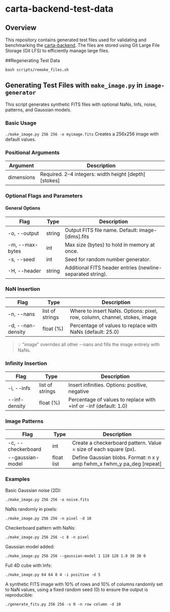 # carta-backend-test-data

## Overview

This repository contains generated test files used for validating and benchmarking the [carta-backend](https://github.com/CARTAvis/carta-backend). The files are stored using Git Large File Storage (Git LFS) to efficiently manage large files.

##Regenerating Test Data

`bash scripts/remake_files.sh`

## Generating Test Files with `make_image.py` in `image-generator`
This script generates synthetic FITS files with optional NaNs, Infs, noise, patterns, and Gaussian models.

### Basic Usage
`./make_image.py 256 256 -o myimage.fits`
Creates a 256x256 image with default values.

### Positional Arguments
| Argument | Description |
|---|---|
| dimensions | Required. 2–4 integers: width height [depth] [stokes] |

### Optional Flags and Parameters
#### General Options
| Flag | Type | Description |
|---|---|---|
| -o, --output | string | Output FITS file name. Default: image-[dims].fits |
| -m, --max-bytes | int | Max size (bytes) to hold in memory at once. |
| -s, --seed | int | Seed for random number generator. |
| -H, --header | string | Additional FITS header entries (newline-separated string). |

### NaN Insertion
| Flag | Type | Description |
|---|---|---|
| -n, --nans | list of strings | Where to insert NaNs. Options: pixel, row, column, channel, stokes, image |
| -d, --nan-density | float (%) | Percentage of values to replace with NaNs (default: 25.0) |

> 💡 "image" overrides all other --nans and fills the image entirely with NaNs.

### Infinity Insertion
| Flag | Type | Description |
|---|---|---|
| -i, --infs | list of strings | Insert infinities. Options: positive, negative |
| --inf-density | float (%) | Percentage of values to replace with +inf or -inf (default: 1.0) |

### Image Patterns
| Flag | Type | Description |
|---|---|---|
| -c, --checkerboard | int | Create a checkerboard pattern. Value = size of each square (px). |
| --gaussian-model | float list | Define Gaussian blobs. Format: n x y amp fwhm_x fwhm_y pa_deg [repeat] |

### Examples
Basic Gaussian noise (2D):

`./make_image.py 256 256 -o noise.fits`

NaNs randomly in pixels:

`./make_image.py 256 256 -n pixel -d 10`

Checkerboard pattern with NaNs:

`./make_image.py 256 256 -c 8 -n pixel`

Gaussian model added:

`./make_image.py 256 256 --gaussian-model 1 128 128 1.0 30 30 0`

Full 4D cube with Infs:

`./make_image.py 64 64 8 4 -i positive -d 5`

A synthetic FITS image with 10% of rows and 10% of columns randomly set to NaN values, using a fixed random seed (0) to ensure the output is reproducible:

`./generate_fits.py 256 256 -s 0 -n row column -d 10`